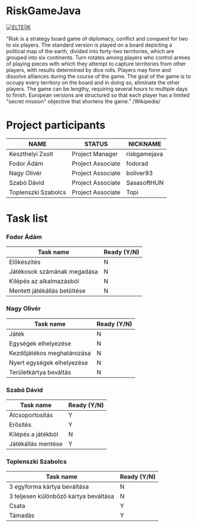 # RiskGameJava

[![ELTE|IK](http://progalap.elte.hu/downloads/seged/eTananyag/css/arculat/elte_plus_ik.png)](http://www.inf.elte.hu/Lapok/kezdolap.aspx)

"Risk is a strategy board game of diplomacy, conflict and conquest for two to six players. The standard version is played on a board depicting a political map of the earth, divided into forty-two territories, which are grouped into six continents. Turn rotates among players who control armies of playing pieces with which they attempt to capture territories from other players, with results determined by dice rolls. Players may form and dissolve alliances during the course of the game. The goal of the game is to occupy every territory on the board and in doing so, eliminate the other players. The game can be lengthy, requiring several hours to multiple days to finish. European versions are structured so that each player has a limited "secret mission" objective that shortens the game." /Wikipedia/

# Project participants

| NAME | STATUS | NICKNAME |
| ------ | ------ | ------ |
| Keszthelyi Zsolt | Project Manager | riskgamejava |
| Fodor Ádám | Project Associate | fodorad |
| Nagy Olivér | Project Associate | boliver93 |
| Szabó Dávid | Project Associate | SasasoftHUN |
| Toplenszki Szabolcs | Project Associate | Topi |

# Task list 
### Fodor Ádám

| Task name | Ready (Y/N) |
| ------ | ------ |
| Előkészítés | N |
| Játékosok számának megadása | N |
| Kilépés az alkalmazásból | N |
| Mentett játékállás betöltése | N |

### Nagy Olivér
| Task name | Ready (Y/N) |
| ------ | ------ |
| Játék | N |
| Egységek elhelyezése | N |
| Kezdőjátékos meghatározása | N |
| Nyert egységek elhelyezése | N |
| Területkártya beváltás | N |

### Szabó Dávid
| Task name | Ready (Y/N) |
| ------ | ------ |
| Átcsoportosítás | Y |
| Erősítés | Y |
| Kilépés a játékból | N |
| Játékállás mentése | Y |

### Toplenszki Szabolcs
| Task name | Ready (Y/N) |
| ------ | ------ |
| 3 egyforma kártya beváltása | N |
| 3 teljesen különböző kártya beváltása | N |
| Csata | Y |
| Támadás | Y |